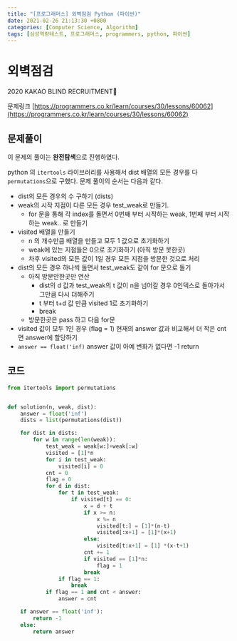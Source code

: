 ```yaml
---
title: "[프로그래머스] 외벽점검 Python (파이썬)"
date: 2021-02-26 21:13:30 +0800
categories: [Computer Science, Algorithm]
tags: [삼성역량테스트, 프로그래머스, programmers, python, 파이썬]  
---
```


# 외벽점검

2020 KAKAO BLIND RECRUITMENT🤎

문제링크 [https://programmers.co.kr/learn/courses/30/lessons/60062](https://programmers.co.kr/learn/courses/30/lessons/60062)

## 문제풀이

이 문제의 풀이는 **완전탐색**으로 진행하였다.

python 의 `itertools` 라이브러리를 사용해서 dist 배열의 모든 경우를 다 `permutations`으로 구했다. 문제 풀이의 순서는 다음과 같다.

- dist의 모든 경우의 수 구하기 (dists)
- weak의 시작 지점이 다른 모든 경우 test_weak로 만들기.
  - for 문을 통해 각 index를 돌면서 0번째 부터 시작하는 weak, 1번째 부터 시작하는 weak.. 로 만들기
- visited 배열을 만들기
  - n 의 개수만큼 배열을 만들고 모두 1 값으로 초기화하기
  - weak에 있는 지점들은 0으로 초기화하기 (아직 방문 못한곳)
  - 차후 visited의 모든 값이 1일 경우 모든 지점을 방문한 것으로 처리
- dist의 모든 경우 하나씩 돌면서 test_weak도 같이 for 문으로 돌기
  - 아직 방문안한곳만 연산
    - dist의 d 값과 test_weak의 t 값이 n을 넘어갈 경우 0인덱스로 돌아가서 그만큼 다시 더해주기
    - t 부터 t+d 값 만큼 visited 1로 초기화하기
    - break
  - 방문한곳은 pass 하고 다음 for문
- visited 값이 모두 1인 경우 (flag = 1) 현재의 answer 값과 비교해서 더 작은 cnt면 answer에 할당하기
- `answer == float('inf)` answer 값이 아예 변화가 없다면 -1 return

## 코드

```python
from itertools import permutations


def solution(n, weak, dist):
    answer = float('inf')
    dists = list(permutations(dist))

    for dist in dists:
        for w in range(len(weak)):
            test_weak = weak[w:]+weak[:w]
            visited = [1]*n
            for i in test_weak:
                visited[i] = 0
            cnt = 0
            flag = 0
            for d in dist:
                for t in test_weak:
                    if visited[t] == 0:
                        x = d + t
                        if x >= n:
                            x %= n
                            visited[t:] = [1]*(n-t)
                            visited[:x+1] = [1]*(x+1)
                        else:
                            visited[t:x+1] = [1] *(x-t+1)
                        cnt += 1
                        if visited == [1]*n:
                            flag = 1
                        break
                if flag == 1:
                    break
            if flag == 1 and cnt < answer:
                answer = cnt

    if answer == float('inf'):
        return -1
    else:
        return answer
```



